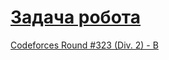 # [Задача робота](http://codeforces.com/problemset/problem/583/B)

[Codeforces Round #323 (Div. 2) - B](http://codeforces.com/contest/583/problem/B)
